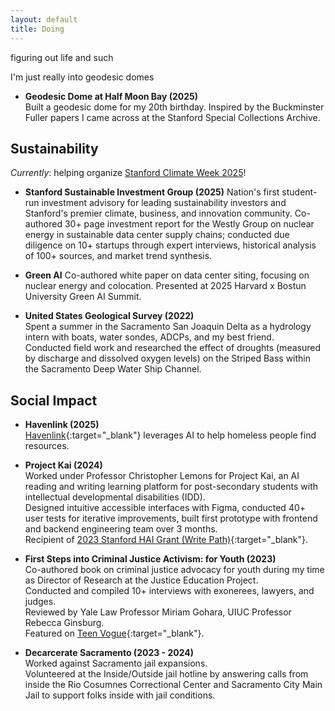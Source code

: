 ```yaml
---
layout: default
title: Doing
---
```


figuring out life and such

I'm just really into geodesic domes
- **Geodesic Dome at Half Moon Bay (2025)**  
  Built a geodesic dome for my 20th birthday. Inspired by the Buckminster Fuller papers I came across at the Stanford Special Collections Archive.

## Sustainability
*Currently*: helping organize [Stanford Climate Week 2025](https://www.stanfordclimateweek.com/)!

- **Stanford Sustainable Investment Group (2025)**
Nation's first student-run investment advisory for leading sustainability investors and Stanford's premier climate, business, and innovation community. 
Co-authored 30+ page investment report for the Westly Group on nuclear energy in sustainable data center supply chains; conducted due diligence on 10+ startups through expert interviews, historical analysis of 100+ sources, and market trend synthesis.

- **Green AI**
Co-authored white paper on data center siting, focusing on nuclear energy and colocation. Presented at 2025 Harvard x Bostun University Green AI Summit. 

- **United States Geological Survey (2022)**  
  Spent a summer in the Sacramento San Joaquin Delta as a hydrology intern with boats, water sondes, ADCPs, and my best friend.  
  Conducted field work and researched the effect of droughts (measured by discharge and dissolved oxygen levels) on the Striped Bass within the Sacramento Deep Water Ship Channel.

## Social Impact
- **Havenlink (2025)**  
  [Havenlink](http://havenlink.org){:target="_blank"} leverages AI to help homeless people find resources.

- **Project Kai (2024)**  
  Worked under Professor Christopher Lemons for Project Kai, an AI reading and writing learning platform for post-secondary students with intellectual developmental disabilities (IDD).  
  Designed intuitive accessible interfaces with Figma, conducted 40+ user tests for iterative improvements, built first prototype with frontend and backend engineering team over 3 months.  
  Recipient of [2023 Stanford HAI Grant (Write Path)](https://hai.stanford.edu/research/grant-programs/seed-research-grants?section=2023-recipients){:target="_blank"}.

- **First Steps into Criminal Justice Activism: for Youth (2023)**  
  Co-authored book on criminal justice advocacy for youth during my time as Director of Research at the Justice Education Project.  
  Conducted and compiled 10+ interviews with exonerees, lawyers, and judges.  
  Reviewed by Yale Law Professor Miriam Gohara, UIUC Professor Rebecca Ginsburg.  
  Featured on [Teen Vogue](https://www.teenvogue.com/story/justice-education-project-book){:target="_blank"}.

- **Decarcerate Sacramento (2023 - 2024)**  
  Worked against Sacramento jail expansions.  
  Volunteered at the Inside/Outside jail hotline by answering calls from inside the Rio Cosumnes Correctional Center and Sacramento City Main Jail to support folks inside with jail conditions.


